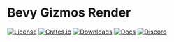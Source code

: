 # Bevy Gizmos Render

[![License](https://img.shields.io/badge/license-MIT%2FApache-blue.svg)](https://github.com/bevyengine/bevy#license)
[![Crates.io](https://img.shields.io/crates/v/bevy_gizmos.svg)](https://crates.io/crates/bevy_gizmos)
[![Downloads](https://img.shields.io/crates/d/bevy_gizmos.svg)](https://crates.io/crates/bevy_gizmos)
[![Docs](https://docs.rs/bevy_gizmos/badge.svg)](https://docs.rs/bevy_gizmos/latest/bevy_gizmos/)
[![Discord](https://img.shields.io/discord/691052431525675048.svg?label=&logo=discord&logoColor=ffffff&color=7389D8&labelColor=6A7EC2)](https://discord.gg/bevy)
